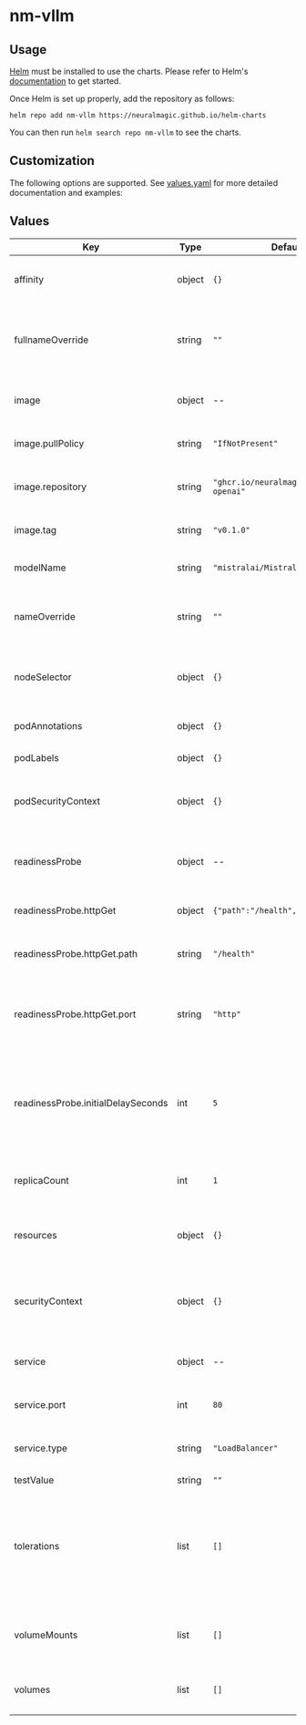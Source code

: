 # nm-vllm

## Usage

[Helm](https://helm.sh) must be installed to use the charts.
Please refer to Helm's [documentation](https://helm.sh/docs/) to get started.

Once Helm is set up properly, add the repository as follows:

```console
helm repo add nm-vllm https://neuralmagic.github.io/helm-charts
```

You can then run `helm search repo nm-vllm` to see the charts.

## Customization
The following options are supported. See [values.yaml](/charts/nmvllm/values.yaml) for more detailed documentation and examples:

## Values

| Key | Type | Default | Description |
|-----|------|---------|-------------|
| affinity | object | `{}` | Provide affinity rules for pod scheduling. |
| fullnameOverride | string | `""` | Provide a name to substitute for the full names of resources. |
| image | object | -- | Configuration for the application image. |
| image.pullPolicy | string | `"IfNotPresent"` | The pull policy for the image. |
| image.repository | string | `"ghcr.io/neuralmagic/nm-vllm-openai"` | The image repository for the application. |
| image.tag | string | `"v0.1.0"` | The tag of the image to use. |
| modelName | string | `"mistralai/Mistral-7B-v0.1"` | The name of the model to serve. |
| nameOverride | string | `""` | Provide a name to substitute for the name of the chart. |
| nodeSelector | object | `{}` | Node labels controlling where the pod will be scheduled. |
| podAnnotations | object | `{}` | Annotations to add to the pod. |
| podLabels | object | `{}` | Labels to add to the pod. |
| podSecurityContext | object | `{}` | Defines the security options the pod should be run with. |
| readinessProbe | object | -- | Readiness probe configuration for the container. |
| readinessProbe.httpGet | object | `{"path":"/health","port":"http"}` | Specifies the http request to perform. |
| readinessProbe.httpGet.path | string | `"/health"` | Path to access on the HTTP server. |
| readinessProbe.httpGet.port | string | `"http"` | Name or number of the port to access on the container. |
| readinessProbe.initialDelaySeconds | int | `5` | Number of seconds after the container has started before readiness probes are initiated. |
| replicaCount | int | `1` | Number of replicas of the pod to run. |
| resources | object | `{}` | Compute Resources required by the container. |
| securityContext | object | `{}` | Defines the security options the container should be run with. |
| service | object | -- | Configuration for the service resource. |
| service.port | int | `80` | Port to expose on the service. |
| service.type | string | `"LoadBalancer"` | The kind of service that should be used. |
| testValue | string | `""` | Test value. |
| tolerations | list | `[]` | Tolerations applied to the pod allowing the scheduler to schedule the pod to nodes with matching taints. |
| volumeMounts | list | `[]` | Pod volumes to mount into the container's filesystem. |
| volumes | list | `[]` | Volumes to make available to the pod. |
